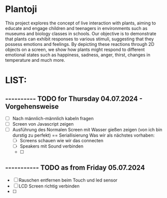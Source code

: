 # Plantoji

This project explores the concept of live interaction with plants, aiming to educate and engage children and teenagers in environments such as museums and biology classes in schools. Our objective is to demonstrate that plants can exhibit responses to various stimuli, suggesting that they possess emotions and feelings. By depicting these reactions through 2D objects on a screen, we show how plants might respond to different emotional states such as happiness, sadness, anger, thirst, changes in temperature and much more.


# LIST:

## ---------- TODO for Thursday 04.07.2024 - Vorgehensweise

- [ ] Nach männlich-männlich kabeln fragen
- [ ] Screen von Javascript zeigen
- [ ] Ausführung des Normalen Screen mit Wasser gießen zeigen (von ich bin durstig zu perfekt) == Seriallisierung
Was wir als nächstes vorhaben:
  - [ ] Screens schauen wie wir das connecten
  - [ ] Speakers mit Sound verbinden
  - [ ] 
  

## ----------- TODO as from Friday 05.07.2024

- [ ] Rauschen entfernen beim Touch und led sensor
- [ ] LCD Screen richtig verbinden
- [ ] 


